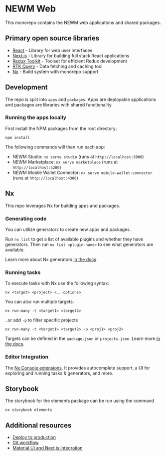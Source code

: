 # NEWM Web

This monorepo contains the NEWM web applications and shared packages.

## Primary open source libraries

- [React](https://react.dev/) - Library for web user interfaces
- [Next.js](https://nextjs.org/) - Library for building full stack React applications
- [Redux Toolkit](https://redux-toolkit.js.org/) - Toolset for efficient Redux development
- [RTK Query](https://redux-toolkit.js.org/rtk-query/overview) - Data fetching and caching tool
- [Nx](https://nx.dev) - Build system with monorepo support

## Development

The repo is split into `apps` and `packages`. Apps are deployable applications
and packages are libraries with shared functionality.

### Running the apps locally

First install the NPM packages from the root directory:

```
npm install
```

The following commands will then run each app:

- NEWM Studio: `nx serve studio` (runs at `http://localhost:3000`)
- NEWM Marketplace: `nx serve marketplace` (runs at `http://localhost:4200`)
- NEWM Mobile Wallet Connector: `nx serve mobile-wallet-connector` (runs at `http://localhost:4300`)

## Nx

This repo leverages Nx for building apps and packages.

### Generating code

You can utilize generators to create new apps and packages.

Run `nx list` to get a list of available plugins and whether they have
generators. Then run `nx list <plugin-name>` to see what generators are available.

Learn more about Nx generators [in the docs](https://nx.dev/plugin-features/use-code-generators).

### Running tasks

To execute tasks with Nx use the following syntax:

```
nx <target> <project> <...options>
```

You can also run multiple targets:

```
nx run-many -t <target1> <target2>
```

..or add `-p` to filter specific projects

```
nx run-many -t <target1> <target2> -p <proj1> <proj2>
```

Targets can be defined in the `package.json` or `projects.json`. Learn
more [in the docs](https://nx.dev/core-features/run-tasks).

### Editor Integration

The [Nx Console extensions](https://nx.dev/nx-console). It provides
autocomplete support, a UI for exploring and running tasks & generators, and
more.

## Storybook

The storybook for the elements package can be run using the command

```
nx storybook elements
```

## Additional resources

- [Deploy to production](./docs/deploy-release.md)
- [Git workflow](./docs/git-workflow.md)
- [Material UI and Next.js integration](./docs/mui-nextjs-integration.md)
